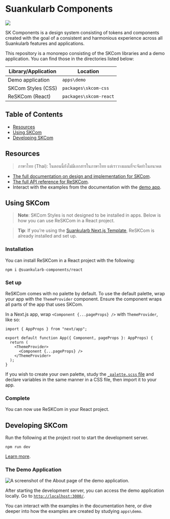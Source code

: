 # Suankularb Components

<picture>
  <source
    srcset="https://user-images.githubusercontent.com/26425747/225400385-795cd491-f678-4344-8e69-a887540932d8.png"
    media="(prefers-color-scheme: dark)"
  >
  <img src="https://user-images.githubusercontent.com/26425747/225400369-823cb553-b18b-49f8-9d3d-96302332b78b.png">
</picture>

<br>

SK Components is a design system consisting of tokens and components created with the goal of a consistent and harmonious experience across all Suankularb features and applications.

This repository is a monorepo consisting of the SKCom libraries and a demo application. You can find those in the directories listed below:

| Library/Application | Location               |
| ------------------- | ---------------------- |
| Demo application    | `apps\demo`            |
| SKCom Styles (CSS)  | `packages\skcom-css`   |
| ReSKCom (React)     | `packages\skcom-react` |

## Table of Contents

- [Resources](#resources)
- [Using SKCom](#using-skcom)
- [Developing SKCom](#developing-skcom)

## Resources

> ภาษาไทย (Thai): ในตอนนี้ยังไม่มีเอกสารในภาษาไทย แต่เราวางแผนที่จะจัดทำในอนาคต

- [The full documentation on design and implementation for SKCom](https://docs.google.com/document/d/1ks5DrzfC_xLg48EFtZALoVQpJpxhsK2It3GDhAhZCcE/edit?usp=sharing).
- [The full API reference for ReSKCom](https://docs.google.com/document/d/1ks5DrzfC_xLg48EFtZALoVQpJpxhsK2It3GDhAhZCcE/edit?usp=sharing#heading=h.hkwxehfhlxn0).
- Interact with the examples from the documentation with the [demo app](#the-demo-application).

## Using SKCom

> **Note**: SKCom Styles is not designed to be installed in apps. Below is how you can use ReSKCom in a React project.

> **Tip**: If you’re using the [Suankularb Next.js Template](https://github.com/suankularb-wittayalai-school/sk-nextjs-template), ReSKCom is already installed and set up.

### Installation

You can install ReSKCom in a React project with the following:

```
npm i @suankularb-components/react
```

### Set up

ReSKCom comes with no palette by default. To use the default palette, wrap your app with the `ThemeProvider` component. Ensure the component wraps all parts of the app that uses SKCom.

In a Next.js app, wrap `<Component {...pageProps} />` with `ThemeProvider`, like so:

```tsx
import { AppProps } from "next/app";

export default function App({ Component, pageProps }: AppProps) {
  return (
    <ThemeProvider>
      <Component {...pageProps} />
    </ThemeProvider>
  );
}
```

If you wish to create your own palette, study the [`_palette.scss` file](https://github.com/suankularb-wittayalai-school/sk-components/blob/main/packages/skcom-css/src/abstracts/_palette.scss) and declare variables in the same manner in a CSS file, then import it to your app.

### Complete

You can now use ReSKCom in your React project.

## Developing SKCom

Run the following at the project root to start the development server.

```
npm run dev
```

[Learn more](https://docs.google.com/document/d/1ks5DrzfC_xLg48EFtZALoVQpJpxhsK2It3GDhAhZCcE/edit?usp=sharing#heading=h.2vpcu3kzzncl).

### The Demo Application

![A screenshot of the About page of the demo application.](https://user-images.githubusercontent.com/26425747/225408232-bb851e65-fd14-42d7-af33-10fdca8d3ebb.png)

After starting the development server, you can access the demo application locally. Go to [`http://localhost:3000/`](http://localhost:3000/).

You can interact with the examples in the documentation here, or dive deeper into how the examples are created by studying `apps\demo`.
